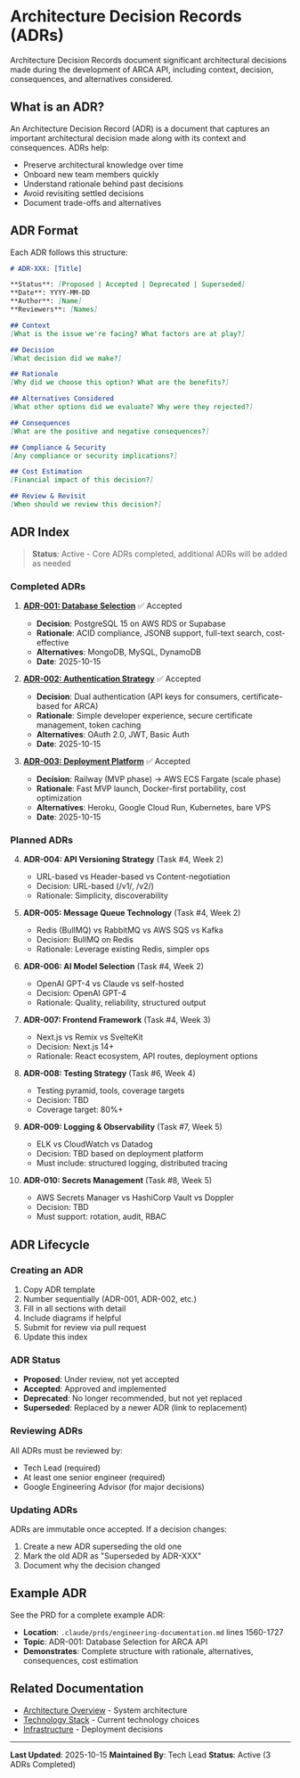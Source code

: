 # Architecture Decision Records (ADRs)

Architecture Decision Records document significant architectural decisions made during the development of ARCA API, including context, decision, consequences, and alternatives considered.

## What is an ADR?

An Architecture Decision Record (ADR) is a document that captures an important architectural decision made along with its context and consequences. ADRs help:

- Preserve architectural knowledge over time
- Onboard new team members quickly
- Understand rationale behind past decisions
- Avoid revisiting settled decisions
- Document trade-offs and alternatives

## ADR Format

Each ADR follows this structure:

```markdown
# ADR-XXX: [Title]

**Status**: [Proposed | Accepted | Deprecated | Superseded]
**Date**: YYYY-MM-DD
**Author**: [Name]
**Reviewers**: [Names]

## Context
[What is the issue we're facing? What factors are at play?]

## Decision
[What decision did we make?]

## Rationale
[Why did we choose this option? What are the benefits?]

## Alternatives Considered
[What other options did we evaluate? Why were they rejected?]

## Consequences
[What are the positive and negative consequences?]

## Compliance & Security
[Any compliance or security implications?]

## Cost Estimation
[Financial impact of this decision?]

## Review & Revisit
[When should we review this decision?]
```

## ADR Index

> **Status**: Active - Core ADRs completed, additional ADRs will be added as needed

### Completed ADRs

1. **[ADR-001: Database Selection](./001-database-postgresql.md)** ✅ Accepted
   - **Decision**: PostgreSQL 15 on AWS RDS or Supabase
   - **Rationale**: ACID compliance, JSONB support, full-text search, cost-effective
   - **Alternatives**: MongoDB, MySQL, DynamoDB
   - **Date**: 2025-10-15

2. **[ADR-002: Authentication Strategy](./002-authentication.md)** ✅ Accepted
   - **Decision**: Dual authentication (API keys for consumers, certificate-based for ARCA)
   - **Rationale**: Simple developer experience, secure certificate management, token caching
   - **Alternatives**: OAuth 2.0, JWT, Basic Auth
   - **Date**: 2025-10-15

3. **[ADR-003: Deployment Platform](./003-deployment-platform.md)** ✅ Accepted
   - **Decision**: Railway (MVP phase) → AWS ECS Fargate (scale phase)
   - **Rationale**: Fast MVP launch, Docker-first portability, cost optimization
   - **Alternatives**: Heroku, Google Cloud Run, Kubernetes, bare VPS
   - **Date**: 2025-10-15

### Planned ADRs

4. **ADR-004: API Versioning Strategy** (Task #4, Week 2)
   - URL-based vs Header-based vs Content-negotiation
   - Decision: URL-based (/v1/, /v2/)
   - Rationale: Simplicity, discoverability

5. **ADR-005: Message Queue Technology** (Task #4, Week 2)
   - Redis (BullMQ) vs RabbitMQ vs AWS SQS vs Kafka
   - Decision: BullMQ on Redis
   - Rationale: Leverage existing Redis, simpler ops

6. **ADR-006: AI Model Selection** (Task #4, Week 2)
   - OpenAI GPT-4 vs Claude vs self-hosted
   - Decision: OpenAI GPT-4
   - Rationale: Quality, reliability, structured output

7. **ADR-007: Frontend Framework** (Task #4, Week 3)
   - Next.js vs Remix vs SvelteKit
   - Decision: Next.js 14+
   - Rationale: React ecosystem, API routes, deployment options

8. **ADR-008: Testing Strategy** (Task #6, Week 4)
   - Testing pyramid, tools, coverage targets
   - Decision: TBD
   - Coverage target: 80%+

9. **ADR-009: Logging & Observability** (Task #7, Week 5)
   - ELK vs CloudWatch vs Datadog
   - Decision: TBD based on deployment platform
   - Must include: structured logging, distributed tracing

10. **ADR-010: Secrets Management** (Task #8, Week 5)
    - AWS Secrets Manager vs HashiCorp Vault vs Doppler
    - Decision: TBD
    - Must support: rotation, audit, RBAC

## ADR Lifecycle

### Creating an ADR

1. Copy ADR template
2. Number sequentially (ADR-001, ADR-002, etc.)
3. Fill in all sections with detail
4. Include diagrams if helpful
5. Submit for review via pull request
6. Update this index

### ADR Status

- **Proposed**: Under review, not yet accepted
- **Accepted**: Approved and implemented
- **Deprecated**: No longer recommended, but not yet replaced
- **Superseded**: Replaced by a newer ADR (link to replacement)

### Reviewing ADRs

All ADRs must be reviewed by:
- Tech Lead (required)
- At least one senior engineer (required)
- Google Engineering Advisor (for major decisions)

### Updating ADRs

ADRs are immutable once accepted. If a decision changes:
1. Create a new ADR superseding the old one
2. Mark the old ADR as "Superseded by ADR-XXX"
3. Document why the decision changed

## Example ADR

See the PRD for a complete example ADR:
- **Location**: `.claude/prds/engineering-documentation.md` lines 1560-1727
- **Topic**: ADR-001: Database Selection for ARCA API
- **Demonstrates**: Complete structure with rationale, alternatives, consequences, cost estimation

## Related Documentation

- [Architecture Overview](../README.md) - System architecture
- [Technology Stack](../02-services.md) - Current technology choices
- [Infrastructure](../04-infrastructure.md) - Deployment decisions

---

**Last Updated**: 2025-10-15
**Maintained By**: Tech Lead
**Status**: Active (3 ADRs Completed)
